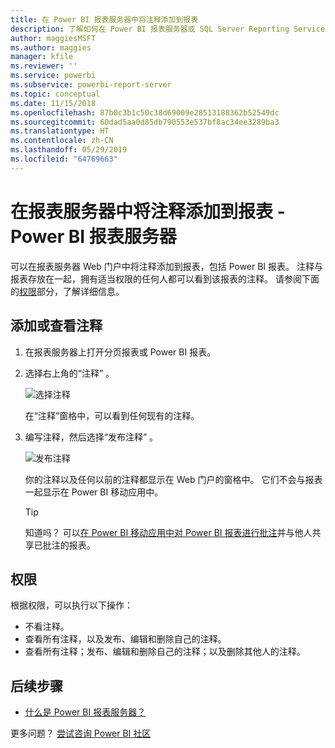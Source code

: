 ```yaml
---
title: 在 Power BI 报表服务器中将注释添加到报表
description: 了解如何在 Power BI 报表服务器或 SQL Server Reporting Services 报表服务器上将注释添加到 的 Power BI 或分页报表。
author: maggiesMSFT
ms.author: maggies
manager: kfile
ms.reviewer: ''
ms.service: powerbi
ms.subservice: powerbi-report-server
ms.topic: conceptual
ms.date: 11/15/2018
ms.openlocfilehash: 87b0c3b1c50c38d69009e28513188362b52549dc
ms.sourcegitcommit: 60dad5aa0d85db790553e537bf8ac34ee3289ba3
ms.translationtype: HT
ms.contentlocale: zh-CN
ms.lasthandoff: 05/29/2019
ms.locfileid: "64769663"
---
```

# <a name="add-comments-to-a-report-in-a-report-server---power-bi-report-server"></a>在报表服务器中将注释添加到报表 - Power BI 报表服务器

可以在报表服务器 Web 门户中将注释添加到报表，包括 Power BI 报表。 注释与报表存放在一起，拥有适当权限的任何人都可以看到该报表的注释。 请参阅下面的[权限](#permissions)部分，了解详细信息。

## <a name="add-or-view-comments"></a>添加或查看注释

1. 在报表服务器上打开分页报表或 Power BI 报表。
2. 选择右上角的“注释”  。

    ![选择注释](media/add-comments/report-server-web-portal-comments-button.png)

    在“注释”窗格中，可以看到任何现有的注释。
3. 编写注释，然后选择“发布注释”  。

    ![发布注释](media/add-comments/report-server-web-portal-comments-pane.png)

    你的注释以及任何以前的注释都显示在 Web 门户的窗格中。 它们不会与报表一起显示在 Power BI 移动应用中。

   > [!TIP]
   > 知道吗？ 可以[在 Power BI 移动应用中对 Power BI 报表进行批注](../consumer/mobile/mobile-annotate-and-share-a-tile-from-the-mobile-apps.md)并与他人共享已批注的报表。

## <a name="permissions"></a>权限

根据权限，可以执行以下操作：

* 不看注释。
* 查看所有注释，以及发布、编辑和删除自己的注释。
* 查看所有注释；发布、编辑和删除自己的注释；以及删除其他人的注释。

## <a name="next-steps"></a>后续步骤
* [什么是 Power BI 报表服务器？](get-started.md)  

更多问题？ [尝试咨询 Power BI 社区](https://community.powerbi.com/)

